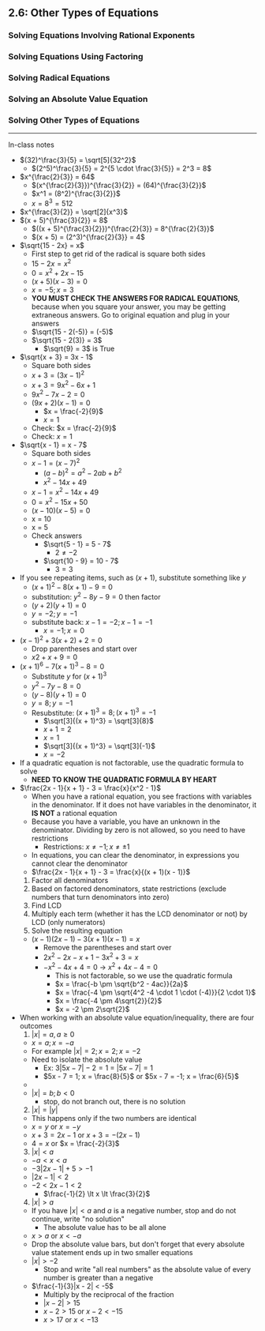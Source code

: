 ## 2.6: Other Types of Equations
### Solving Equations Involving Rational Exponents
### Solving Equations Using Factoring
### Solving Radical Equations
### Solving an Absolute Value Equation
### Solving Other Types of Equations

---
In-class notes
- $(32)^\frac{3}{5} = \sqrt[5]{32^2}$
  - $(2^5)^\frac{3}{5} = 2^{5 \cdot \frac{3}{5}} = 2^3 = 8$
- $x^{\frac{2}{3}} = 64$
  - $(x^{\frac{2}{3}})^{\frac{3}{2}} = (64)^{\frac{3}{2}}$
  - $x^1 = (8^2)^{\frac{3}{2}}$
  - $x = 8^3 = 512$
- $x^{\frac{3}{2}} = \sqrt[2]{x^3}$
- $(x + 5)^{\frac{3}{2}} = 8$
  - $((x + 5)^{\frac{3}{2}})^{\frac{2}{3}} = 8^{\frac{2}{3}}$
  - $(x + 5) = (2^3)^{\frac{2}{3}} = 4$
- $\sqrt{15 - 2x} = x$
  - First step to get rid of the radical is square both sides
  - $15 - 2x = x^2$
  - $0 = x^2 + 2x - 15$
  - $(x + 5)(x - 3) = 0$
  - $x = -5; x = 3$
  - **YOU MUST CHECK THE ANSWERS FOR RADICAL EQUATIONS**, because when you square your answer, you may be getting extraneous answers. Go to original equation and plug in your answers
  - $\sqrt{15 - 2(-5)} = (-5)$
  - $\sqrt{15 - 2(3)} = 3$
    - $\sqrt{9} = 3$ is True
- $\sqrt{x + 3} = 3x - 1$
  - Square both sides
  - $x + 3 = (3x - 1)^2$
  - $x + 3 = 9x^2 - 6x + 1$
  - $9x^2 - 7x - 2 = 0$
  - $(9x + 2)(x - 1) = 0$
    - $x = \frac{-2}{9}$
    - $x = 1$
  - Check: $x = \frac{-2}{9}$
  - Check: $x = 1$
- $\sqrt{x - 1} = x - 7$
  - Square both sides
  - $x - 1 = (x - 7)^2$
    - $(a - b)^2 = a^2 - 2ab + b^2$
    - $x^2 - 14x + 49$
  - $x - 1 = x^2 - 14x + 49$
  - $0 = x^2 - 15x + 50$
  - $(x - 10)(x - 5) = 0$
  - x = 10
  - x = 5
  - Check answers
    - $\sqrt{5 - 1} = 5 - 7$
      - $2 \ne -2$
    - $\sqrt{10 - 9} = 10 - 7$
      - $3 = 3$
- If you see repeating items, such as $(x + 1)$, substitute something like $y$
  - $(x + 1)^2 - 8(x + 1) - 9 = 0$
  - substitution: $y^2 - 8y - 9 = 0$ then factor
  - $(y + 2)(y + 1) = 0$
  - $y = -2; y = -1$
  - substitute back: $x - 1 = -2; x - 1 = -1$
    - $x = -1; x = 0$
- $(x - 1)^2 + 3(x + 2) + 2 = 0$
  - Drop parentheses and start over
  - $x2 + x + 9 = 0$
- $(x + 1)^6 - 7(x + 1)^3 - 8 = 0$
  - Substitute $y$ for $(x + 1)^3$
  - $y^2 - 7y - 8 = 0$
  - $(y - 8)(y + 1) = 0$
  - $y = 8; y = -1$
  - Resubstitute: $(x + 1)^3 = 8; (x + 1)^3 = -1$
    - $\sqrt[3]{(x + 1)^3} = \sqrt[3]{8}$
    - $x + 1 = 2$
    - $x = 1$
    - $\sqrt[3]{(x + 1)^3} = \sqrt[3]{-1}$
    - $x = -2$
- If a quadratic equation is not factorable, use the quadratic formula to solve
  - **NEED TO KNOW THE QUADRATIC FORMULA BY HEART**
- $\frac{2x - 1}{x + 1} - 3 = \frac{x}{x^2 - 1}$
  - When you have a rational equation, you see fractions with variables in the denominator. If it does not have variables in the denominator, it **IS NOT** a rational equation
  - Because you have a variable, you have an unknown in the denominator. Dividing by zero is not allowed, so you need to have restrictions
    - Restrictions: $x \ne -1; x \ne \pm 1$
  - In equations, you can clear the denominator, in expressions you cannot clear the denominator
  - $\frac{2x - 1}{x + 1} - 3 = \frac{x}{(x + 1)(x - 1)}$
  1. Factor all denominators
  2. Based on factored denominators, state restrictions (exclude numbers that turn denominators into zero)
  3. Find LCD
  4. Multiply each term (whether it has the LCD denominator or not) by LCD (only numerators)
  5. Solve the resulting equation
  - $(x - 1)(2x - 1) - 3(x + 1)(x - 1) = x$
    - Remove the parentheses and start over
    - $2x^2 - 2x - x + 1 - 3x^2 + 3 = x$
    - $-x^2 - 4x + 4 = 0$ -> $x^2 + 4x - 4 = 0$
      - This is not factorable, so we use the quadratic formula
      - $x = \frac{-b \pm \sqrt{b^2 - 4ac}}{2a}$
      - $x = \frac{-4 \pm \sqrt{4^2 -4 \cdot 1 \cdot (-4)}}{2 \cdot 1}$
      - $x = \frac{-4 \pm 4\sqrt{2}}{2}$
      - $x = -2 \pm 2\sqrt{2}$
- When working with an absolute value equation/inequality, there are four outcomes
  1. $|x| = a, a \geq 0$
    - $x = a; x = -a$
    - For example $|x| = 2; x = 2; x = -2$
    - Need to isolate the absolute value
      - Ex: $3|5x - 7| - 2 = 1$ = $|5x - 7| = 1$
      - $5x - 7 = 1; x = \frac{8}{5}$ or $5x - 7 = -1; x = \frac{6}{5}$
    - 
  - $|x| = b; b \lt 0$
    - stop, do not branch out, there is no solution
  2. $|x| = |y|$
    - This happens only if the two numbers are identical
    - $x = y$  or $x = -y$
    - $x + 3 = 2x - 1$ or $x + 3 = -(2x - 1)$
    - $4 = x$ or $x = \frac{-2}{3}$
  3. $|x| < a$
    - $-a \lt x \lt a$
    - $-3|2x - 1| + 5 \gt -1$
    - $|2x - 1| \lt 2$
    - $-2 \lt 2x - 1 \lt 2$
      - $\frac{-1}{2} \lt x \lt \frac{3}{2}$
  4. $|x| \gt a$
    - If you have $|x| \lt a$ and $a$ is a negative number, stop and do not continue, write "no solution"
      - The absolute value has to be all alone
    - $x \gt a$ or $x \lt -a$
    - Drop the absolute value bars, but don't forget that every absolute value statement ends up in two smaller equations
    - $|x| \gt -2$
      - Stop and write "all real numbers" as the absolute value of every number is greater than a negative
    - $\frac{-1}{3}|x - 2| < -5$
      - Multiply by the reciprocal of the fraction
      - $|x - 2| \gt 15$
      - $x - 2 \gt 15$ or $x - 2 \lt -15$
      - $x \gt 17$ or $x \lt -13$